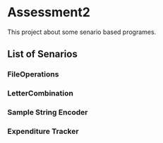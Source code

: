 # Assessment2

This project about some senario based programes.

## List of Senarios

### FileOperations 

### LetterCombination

### Sample String Encoder

### Expenditure Tracker
